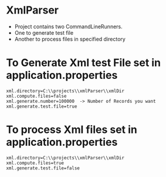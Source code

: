 # XmlParser
* Project contains two CommandLineRunners. 
* One to generate test file 
* Another to process files in specified directory

# To Generate Xml test File set in application.properties
```
xml.directory=C:\\projects\\xmlParser\\xmlDir 
xml.compute.files=false 
xml.generate.number=100000  -> Number of Records you want 
xml.generate.test.file=true 
```

# To process Xml files set in application.properties
```
xml.directory=C:\\projects\\xmlParser\\xmlDir 
xml.compute.files=true 
xml.generate.test.file=false 
```
